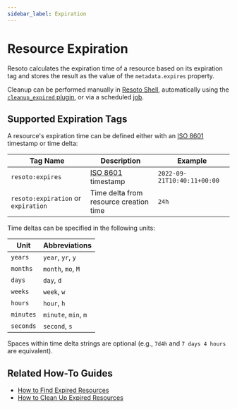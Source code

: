 ```yaml
---
sidebar_label: Expiration
---
```


# Resource Expiration

Resoto calculates the expiration time of a resource based on its expiration tag and stores the result as the value of the `metadata.expires` property.

Cleanup can be performed manually in [Resoto Shell](../../reference/components/shell.md), automatically using the [`cleanup_expired` plugin](../../reference/components/plugins/cleanup_expired.md), or via a scheduled [job](docs/concepts/automation/index.md).

## Supported Expiration Tags

A resource's expiration time can be defined either with an [ISO 8601](https://www.iso.org/iso-8601-date-and-time-format.html) timestamp or time delta:

| Tag Name                            | Description                                                                  | Example                     |
| ----------------------------------- | ---------------------------------------------------------------------------- | --------------------------- |
| `resoto:expires`                    | [ISO 8601](https://www.iso.org/iso-8601-date-and-time-format.html) timestamp | `2022-09-21T10:40:11+00:00` |
| `resoto:expiration` or `expiration` | Time delta from resource creation time                                       | `24h`                       |

Time deltas can be specified in the following units:

| Unit      | Abbreviations        |
| --------- | -------------------- |
| `years`   | `year`, `yr`, `y`    |
| `months`  | `month`, `mo`, `M`   |
| `days`    | `day`, `d`           |
| `weeks`   | `week`, `w`          |
| `hours`   | `hour`, `h`          |
| `minutes` | `minute`, `min`, `m` |
| `seconds` | `second`, `s`        |

Spaces within time delta strings are optional (e.g., `7d4h` and `7 days 4 hours` are equivalent).

## Related How-To Guides

- [How to Find Expired Resources](../../how-to-guides/search/find-expired-resources.md)
- [How to Clean Up Expired Resources](../../how-to-guides/cleanup/clean-up-expired-resources.md)
